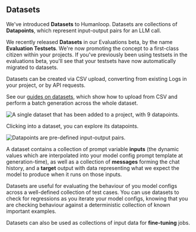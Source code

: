 ## Datasets

We've introduced **Datasets** to Humanloop. Datasets are collections of **Datapoints**, which represent input-output pairs for an LLM call.

We recently released **Datasets** in our Evaluations beta, by the name **Evaluation Testsets**. We're now promoting the concept to a first-class citizen within your projects. If you've previously been using testsets in the evaluations beta, you'll see that your testsets have now automatically migrated to datasets.

Datasets can be created via CSV upload, converting from existing Logs in your project, or by API requests.

See our [guides on datasets](/docs/guides/datasets), which show how to upload from CSV and perform a batch generation across the whole dataset.

<img src="../../../assets/images/0a7d956-image.png" alt="A single dataset that has been added to a project, with 9 datapoints." />

Clicking into a dataset, you can explore its datapoints.

<img src="../../../assets/images/dec0d1a-image.png" alt="Datapoints are pre-defined input-output pairs." />

A dataset contains a collection of prompt variable **inputs** (the dynamic values which are interpolated into your model config prompt template at generation-time), as well as a collection of **messages** forming the chat history, and a **target** output with data representing what we expect the model to produce when it runs on those inputs.

Datasets are useful for evaluating the behaviour of you model configs across a well-defined collection of test cases. You can use datasets to check for regressions as you iterate your model configs, knowing that you are checking behaviour against a deterministic collection of known important examples.

Datasets can also be used as collections of input data for **fine-tuning** jobs.
